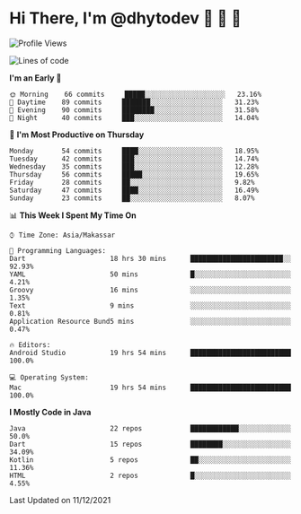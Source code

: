 # Hi There, I'm @dhytodev 👋 👋 👋

<!--
**DhytoDev/dhytodev** is a ✨ _special_ ✨ repository because its `README.md` (this file) appears on your GitHub profile.

Here are some ideas to get you started:

- 🔭 I’m currently working on ...
- 🌱 I’m currently learning ...
- 👯 I’m looking to collaborate on ...
- 🤔 I’m looking for help with ...
- 💬 Ask me about ...
- 📫 How to reach me: ...
- 😄 Pronouns: ...
- ⚡ Fun fact: ...
-->

<!--START_SECTION:waka-->
![Profile Views](http://img.shields.io/badge/Profile%20Views-0-blue)

![Lines of code](https://img.shields.io/badge/From%20Hello%20World%20I%27ve%20Written-139%20Thousand%20lines%20of%20code-blue)

**I'm an Early 🐤** 

```text
🌞 Morning    66 commits     █████░░░░░░░░░░░░░░░░░░░░   23.16% 
🌆 Daytime    89 commits     ███████░░░░░░░░░░░░░░░░░░   31.23% 
🌃 Evening    90 commits     ████████░░░░░░░░░░░░░░░░░   31.58% 
🌙 Night      40 commits     ███░░░░░░░░░░░░░░░░░░░░░░   14.04%

```
📅 **I'm Most Productive on Thursday** 

```text
Monday       54 commits     ████░░░░░░░░░░░░░░░░░░░░░   18.95% 
Tuesday      42 commits     ███░░░░░░░░░░░░░░░░░░░░░░   14.74% 
Wednesday    35 commits     ███░░░░░░░░░░░░░░░░░░░░░░   12.28% 
Thursday     56 commits     █████░░░░░░░░░░░░░░░░░░░░   19.65% 
Friday       28 commits     ██░░░░░░░░░░░░░░░░░░░░░░░   9.82% 
Saturday     47 commits     ████░░░░░░░░░░░░░░░░░░░░░   16.49% 
Sunday       23 commits     ██░░░░░░░░░░░░░░░░░░░░░░░   8.07%

```


📊 **This Week I Spent My Time On** 

```text
⌚︎ Time Zone: Asia/Makassar

💬 Programming Languages: 
Dart                     18 hrs 30 mins      ███████████████████████░░   92.93% 
YAML                     50 mins             █░░░░░░░░░░░░░░░░░░░░░░░░   4.21% 
Groovy                   16 mins             ░░░░░░░░░░░░░░░░░░░░░░░░░   1.35% 
Text                     9 mins              ░░░░░░░░░░░░░░░░░░░░░░░░░   0.81% 
Application Resource Bund5 mins              ░░░░░░░░░░░░░░░░░░░░░░░░░   0.47%

🔥 Editors: 
Android Studio           19 hrs 54 mins      █████████████████████████   100.0%

💻 Operating System: 
Mac                      19 hrs 54 mins      █████████████████████████   100.0%

```

**I Mostly Code in Java** 

```text
Java                     22 repos            ████████████░░░░░░░░░░░░░   50.0% 
Dart                     15 repos            ████████░░░░░░░░░░░░░░░░░   34.09% 
Kotlin                   5 repos             ██░░░░░░░░░░░░░░░░░░░░░░░   11.36% 
HTML                     2 repos             █░░░░░░░░░░░░░░░░░░░░░░░░   4.55%

```



 Last Updated on 11/12/2021
<!--END_SECTION:waka-->
